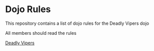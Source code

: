 Dojo Rules
==========

This repository contains a list of dojo rules for the Deadly Vipers dojo



All members should read the rules


[Deadly Vipers](https://github.com/deadlyvipers)
